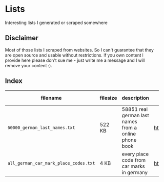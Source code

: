 # Lists
Interesting lists I generated or scraped somewhere

## Disclaimer
Most of those lists I scraped from websites. So I can't guarantee that they are open source and usable without
 restrictions. If you own content I provide here please don't sue me - just write me a message and I will remove
 your content :).

## Index
|filename|filesize|description|source|access date|
|---|---|---|---|---|
|`60000_german_last_names.txt`|522 KB|58851 real german last names from a online phone book|https://www.dastelefonbuch.de/|12.06.2020|
|`all_german_car_mark_place_codes.txt`|4 KB|every place code from car marks in germany|https://www.fahrerbewertung.de/ortsliste|25.01.2021|
